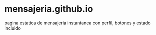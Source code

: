 # mensajeria.github.io
pagina estatica de mensajeria instantanea con perfil, botones y estado incluido
